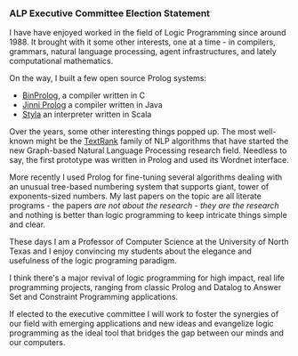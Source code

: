 ### ALP Executive Committee Election Statement

I have have enjoyed worked in the field of Logic Programming since around 1988. It brought with it some other interests, one at a time - in compilers, grammars, natural language processing, agent infrastructures, and lately computational mathematics.

On the way, I built a few open source Prolog systems:

* [BinProlog](https://code.google.com/p/binprolog/), a compiler written in C
* [Jinni Prolog](https://code.google.com/p/jinniprolog/) a compiler written in Java
* [Styla](https://code.google.com/p/styla/) an interpreter written in Scala

Over the years, some other interesting things popped up. The most well-known might be the [TextRank](http://scholar.google.com/citations?view_op=view_citation&hl=en&user=JUMRc-oAAAAJ&citation_for_view=JUMRc-oAAAAJ:u5HHmVD_uO8C) family of NLP algorithms that have started the new Graph-based Natural Language Processing research field. Needless to say, the first prototype was written in Prolog and used its Wordnet interface.

More recently I used Prolog for fine-tuning several algorithms dealing with an unusual tree-based numbering system that supports giant, tower of exponents-sized numbers. My last papers on the topic are all literate programs - the papers *are not about the research* - *they are the research* and nothing is better than logic programming to keep intricate things simple and clear.

These days I am a Professor of Computer Science at the University of North Texas and I enjoy convincing my students about the elegance and usefulness of the logic programing paradigm.

I think there's a major revival of logic programming for high impact, real life programming projects, ranging from classic Prolog and Datalog to Answer Set  and Constraint Programming applications.

If elected to the executive committee I will work to foster the synergies of our field with emerging applications and new ideas and evangelize logic programming as the ideal tool that bridges the gap between our minds and our computers.



